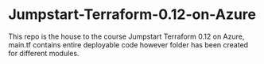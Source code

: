 # Jumpstart-Terraform-0.12-on-Azure
This repo is the house to the course Jumpstart Terraform 0.12 on Azure, main.tf contains entire deployable code however folder has been created for different modules.
